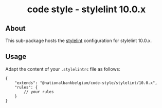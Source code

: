 <h1 align="center">
   code style - stylelint 10.0.x
</h1>

## About

This sub-package hosts the [stylelint](https://stylelint.io) configuration for stylelint 10.0.x.

## Usage

Adapt the content of your `.stylelintrc` file as follows:

```text
{
	"extends": "@nationalbankbelgium/code-style/stylelint/10.0.x",
	"rules": {
		// your rules
	}
}
```
